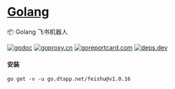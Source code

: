 <h1>
<a href="https://www.dtapp.net/">Golang</a>
</h1>

📦 Golang 飞书机器人

[comment]: <> (go)
[![godoc](https://pkg.go.dev/badge/go.dtapp.net/feishu?status.svg)](https://pkg.go.dev/go.dtapp.net/feishu)
[![goproxy.cn](https://goproxy.cn/stats/go.dtapp.net/feishu/badges/download-count.svg)](https://goproxy.cn/stats/go.dtapp.net/feishu)
[![goreportcard.com](https://goreportcard.com/badge/go.dtapp.net/feishu)](https://goreportcard.com/report/go.dtapp.net/feishu)
[![deps.dev](https://img.shields.io/badge/deps-go-red.svg)](https://deps.dev/go/go.dtapp.net%2Ffeishu)

#### 安装

```shell
go get -v -u go.dtapp.net/feishu@v1.0.16
```
